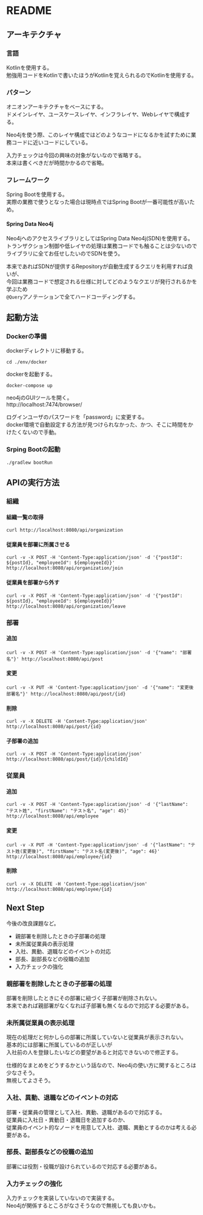 # README

## アーキテクチャ
### 言語
Kotlinを使用する。  
勉強用コードをKotlinで書いたほうがKotlinを覚えられるのでKotlinを使用する。  

### パターン
オニオンアーキテクチャをベースにする。  
ドメインレイヤ、ユースケースレイヤ、インフラレイヤ、Webレイヤで構成する。  

Neo4jを使う際、このレイヤ構成ではどのようなコードになるかを試すために業務コードに近いコードにしている。  

入力チェックは今回の興味の対象がないなので省略する。  
本来は書くべきだが時間かかるので省略。  


### フレームワーク
Spring Bootを使用する。  
実際の業務で使うとなった場合は現時点ではSpring Bootが一番可能性が高いため。  
  
#### Spring Data Neo4j
Neo4jへのアクセスライブラリとしてはSpring Data Neo4j(SDN)を使用する。  
トランザクション制御や低レイヤの処理は業務コードでも触ることは少ないので  
ライブラリに全てお任せしたいのでSDNを使う。  

本来であればSDNが提供するRepositoryが自動生成するクエリを利用すれば良いが、  
今回は業務コードで想定される仕様に対してどのようなクエリが発行されるかを学ぶため  
`@Query`アノテーションで全てハードコーディングする。      

## 起動方法
### Dockerの準備
dockerディレクトリに移動する。
```
cd ./env/docker
```
dockerを起動する。
```
docker-compose up
```
neo4jのGUIツールを開く。  
http://localhost:7474/browser/  

ログインユーザのパスワードを「password」に変更する。    
docker環境で自動設定する方法が見つけられなかった、かつ、そこに時間をかけたくないので手動。  

### Srping Bootの起動
```
./gradlew bootRun
```

## APIの実行方法
### 組織
#### 組織一覧の取得
```
curl http://localhost:8080/api/organization
```
#### 従業員を部署に所属させる
```
curl -v -X POST -H 'Content-Type:application/json' -d '{"postId": ${postId}, "employeeId": ${employeeId}}' http://localhost:8080/api/organization/join
```
#### 従業員を部署から外す
```
curl -v -X POST -H 'Content-Type:application/json' -d '{"postId": ${postId}, "employeeId": ${employeeId}}' http://localhost:8080/api/organization/leave
```

### 部署
#### 追加
```
curl -v -X POST -H 'Content-Type:application/json' -d '{"name": "部署名"}' http://localhost:8080/api/post  
```
#### 変更
```
curl -v -X PUT -H 'Content-Type:application/json' -d '{"name": "変更後部署名"}' http://localhost:8080/api/post/{id}  
```
#### 削除
```
curl -v -X DELETE -H 'Content-Type:application/json' http://localhost:8080/api/post/{id}  
```
#### 子部署の追加
```
curl -v -X POST -H 'Content-Type:application/json' http://localhost:8080/api/post/{id}/{childId}
```

### 従業員
#### 追加
```
curl -v -X POST -H 'Content-Type:application/json' -d '{"lastName": "テスト姓", "firstName": "テスト名", "age": 45}' http://localhost:8080/api/employee  
```
#### 変更
```
curl -v -X PUT -H 'Content-Type:application/json' -d '{"lastName": "テスト姓(変更後)", "firstName": "テスト名(変更後)", "age": 46}' http://localhost:8080/api/employee/{id}  
```
#### 削除
```
curl -v -X DELETE -H 'Content-Type:application/json' http://localhost:8080/api/employee/{id}  
```

## Next Step
今後の改良課題など。  

- 親部署を削除したときの子部署の処理
- 未所属従業員の表示処理
- 入社、異動、退職などのイベントの対応
- 部長、副部長などの役職の追加
- 入力チェックの強化

### 親部署を削除したときの子部署の処理
部署を削除したときにその部署に紐づく子部署が削除されない。  
本来であれば親部署がなくなれば子部署も無くなるので対応する必要がある。

### 未所属従業員の表示処理
現在の処理だと何かしらの部署に所属していないと従業員が表示されない。  
基本的には部署に所属しているのが正しいが  
入社前の人を登録したいなどの要望があると対応できないので修正する。  

仕様的なまとめをどうするかという話なので、Neo4jの使い方に関するところは少なさそう。  
無視してよさそう。

### 入社、異動、退職などのイベントの対応
部署・従業員の管理として入社、異動、退職があるので対応する。  
従業員に入社日・異動日・退職日を追加するのか、  
従業員のイベント的なノードを用意して入社、退職、異動とするのかは考える必要がある。

### 部長、副部長などの役職の追加
部署には役割・役職が設けられているので対応する必要がある。

### 入力チェックの強化
入力チェックを実装していないので実装する。  
Neo4jが関係するところがなさそうなので無視しても良いかも。